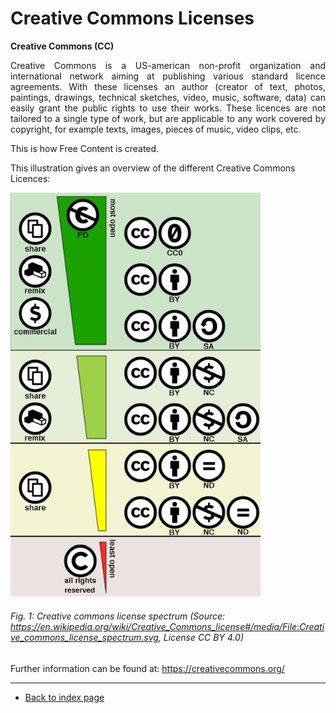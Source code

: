 # Creative Commons Licenses


**Creative Commons (CC)** 

<p align="justify"> Creative Commons is a US-american non-profit organization and international network aiming at publishing various standard licence agreements. With these licenses an author (creator of text, photos, paintings, drawings, technical sketches, video, music, software, data) can easily grant the public rights to use their works. These licences are not tailored to a single type of work, but are applicable to any work covered by copyright, for example texts, images, pieces of music, video clips, etc. </p>
<p align="justify">This is how Free Content is created.</p>

This illustration gives an overview of the different Creative Commons Licences:  

<img src="../images/800px-Creative_commons_license_spectrum.jpg" alt="cc licenses" class="inline" width="400"/>  

###### Fig. 1: Creative commons license spectrum (Source: <a href="https://en.wikipedia.org/wiki/Creative_Commons_license#/media/File:Creative_commons_license_spectrum.svg"> https://en.wikipedia.org/wiki/Creative_Commons_license#/media/File:Creative_commons_license_spectrum.svg</a>, License CC BY 4.0)  

Further information can be found at: <https://creativecommons.org/>

---  
* [Back to index page](../index.md)

